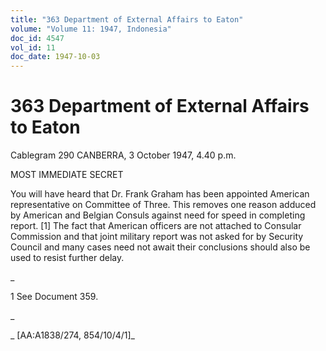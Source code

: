 ```yaml
---
title: "363 Department of External Affairs to Eaton"
volume: "Volume 11: 1947, Indonesia"
doc_id: 4547
vol_id: 11
doc_date: 1947-10-03
---
```


# 363 Department of External Affairs to Eaton

Cablegram 290 CANBERRA, 3 October 1947, 4.40 p.m.

MOST IMMEDIATE SECRET

You will have heard that Dr. Frank Graham has been appointed American representative on Committee of Three. This removes one reason adduced by American and Belgian Consuls against need for speed in completing report. [1] The fact that American officers are not attached to Consular Commission and that joint military report was not asked for by Security Council and many cases need not await their conclusions should also be used to resist further delay.

_

1 See Document 359.

_

_ [AA:A1838/274, 854/10/4/1]_

